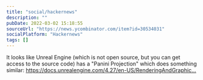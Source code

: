 ```yaml
---
title: "social/hackernews"
description: ""
pubDate: 2022-03-02 15:18:55
sourceUrl: "https://news.ycombinator.com/item?id=30534031"
socialPlatform: "Hackernews"
tags: []
---
```


It looks like Unreal Engine (which is not open source, but you can get access to the source code) has a &quot;Panini Projection&quot; which does something similar: <a href="https:&#x2F;&#x2F;docs.unrealengine.com&#x2F;4.27&#x2F;en-US&#x2F;RenderingAndGraphics&#x2F;PostProcessEffects&#x2F;PaniniProjection&#x2F;" rel="nofollow">https:&#x2F;&#x2F;docs.unrealengine.com&#x2F;4.27&#x2F;en-US&#x2F;RenderingAndGraphic...</a>
